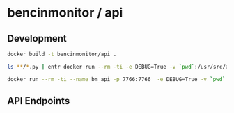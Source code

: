 # bencinmonitor / api

## Development

```bash
docker build -t bencinmonitor/api .

ls **/*.py | entr docker run --rm -ti -e DEBUG=True -v `pwd`:/usr/src/app --entrypoint python bencinmonitor/api:latest -m unittest **_test.py -v

docker run --rm -ti --name bm_api -p 7766:7766  -e DEBUG=True -v `pwd`:/usr/src/app bencinmonitor/api:latest
```

## API Endpoints

```rest



```